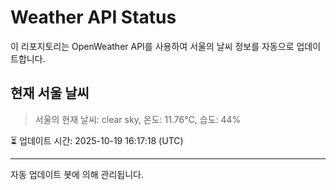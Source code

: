 
# Weather API Status

이 리포지토리는 OpenWeather API를 사용하여 서울의 날씨 정보를 자동으로 업데이트합니다.

## 현재 서울 날씨
> 서울의 현재 날씨: clear sky, 온도: 11.76°C, 습도: 44%

⏳ 업데이트 시간: 2025-10-19 16:17:18 (UTC)

---
자동 업데이트 봇에 의해 관리됩니다.

